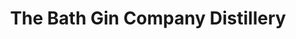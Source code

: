 ---
title: "The Bath Gin Company Distillery"
url: /bath/the-bath-gin-company-distillery/
shop: alcohol
---